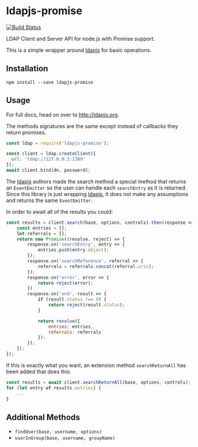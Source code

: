 # ldapjs-promise

[![Build Status][travis_image_url]](https://travis-ci.org/wslyhbb/node-ldapjs-promise)

[travis_image_url]: https://travis-ci.org/wslyhbb/node-ldapjs-promise.svg?branch=master

LDAP Client and Server API for node.js with Promise support.

[ldapjs]: https://www.npmjs.com/package/ldapjs

This is a simple wrapper around [ldapjs] for basic operations.

## Installation

    npm install --save ldapjs-promise

## Usage

For full docs, head on over to <http://ldapjs.org>.

The methods signatures are the same except instead of callbacks they return promises.

```javascript
const ldap = require('ldapjs-promise');

const client = ldap.createClient({
  url: 'ldap://127.0.0.1:1389'
});
await client.bind(dn, password);
```

The [ldapjs] authors made the search method a special method that returns an
<code>EventEmitter</code> so the user can handle each
<code>searchEntry</code> as it is returned. Since this library is just wrapping
[ldapjs], it does not make any assumptions and returns the same <code>EventEmitter</code>.

In order to await all of the results you could:
```javascript
const results = client.search(base, options, controls).then(response => {
    const entries = [];
    let referrals = [];
    return new Promise((resolve, reject) => {
        response.on('searchEntry', entry => {
            entries.push(entry.object);
        });
        response.on('searchReference', referral => {
            referrals = referrals.concat(referral.uris);
        });
        response.on('error', error => {
            return reject(error);
        })
        response.on('end', result => {
            if (result.status !== 0) {
                return reject(result.status);
            }

            return resolve({
                entries: entries,
                referrals: referrals
            });
        });
    });
});
```
If this is exactly what you want, an extension method <code>searchReturnAll</code> has been added
that does this.
```javascript
const results = await client.searchReturnAll(base, options, controls);
for (let entry of results.entries) {
    ...
}
```

## Additional Methods

+ `findUser(base, username, options)`
+ `userInGroup(base, username, groupName)`